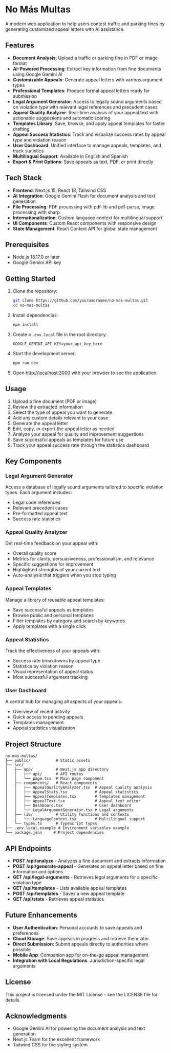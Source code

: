 # No Más Multas

A modern web application to help users contest traffic and parking fines by generating customized appeal letters with AI assistance.

## Features

- **Document Analysis**: Upload a traffic or parking fine in PDF or image format
- **AI-Powered Processing**: Extract key information from fine documents using Google Gemini AI
- **Customizable Appeals**: Generate appeal letters with various argument types
- **Professional Templates**: Produce formal appeal letters ready for submission
- **Legal Argument Generator**: Access to legally sound arguments based on violation type with relevant legal references and precedent cases
- **Appeal Quality Analyzer**: Real-time analysis of your appeal text with actionable suggestions and automatic scoring
- **Templates Library**: Save, browse, and apply appeal templates for faster drafting
- **Appeal Success Statistics**: Track and visualize success rates by appeal type and violation reason
- **User Dashboard**: Unified interface to manage appeals, templates, and track statistics
- **Multilingual Support**: Available in English and Spanish
- **Export & Print Options**: Save appeals as text, PDF, or print directly

## Tech Stack

- **Frontend**: Next.js 15, React 18, Tailwind CSS
- **AI Integration**: Google Gemini Flash for document analysis and text generation
- **File Processing**: PDF processing with pdf-lib and pdf-parse, image processing with sharp
- **Internationalization**: Custom language context for multilingual support
- **UI Components**: Custom React components with responsive design
- **State Management**: React Context API for global state management

## Prerequisites

- Node.js 18.17.0 or later
- Google Gemini API key

## Getting Started

1. Clone the repository:
   ```bash
   git clone https://github.com/yourusername/no-mas-multas.git
   cd no-mas-multas
   ```

2. Install dependencies:
   ```bash
   npm install
   ```

3. Create a `.env.local` file in the root directory:
   ```
   GOOGLE_GEMINI_API_KEY=your_api_key_here
   ```

4. Start the development server:
   ```bash
   npm run dev
   ```

5. Open [http://localhost:3000](http://localhost:3000) with your browser to see the application.

## Usage

1. Upload a fine document (PDF or image)
2. Review the extracted information
3. Select the type of appeal you want to generate
4. Add any custom details relevant to your case
5. Generate the appeal letter
6. Edit, copy, or export the appeal letter as needed
7. Analyze your appeal for quality and improvement suggestions
8. Save successful appeals as templates for future use
9. Track your appeal success rate through the statistics dashboard

## Key Components

### Legal Argument Generator
Access a database of legally sound arguments tailored to specific violation types. Each argument includes:
- Legal code references
- Relevant precedent cases
- Pre-formatted appeal text
- Success rate statistics

### Appeal Quality Analyzer
Get real-time feedback on your appeal with:
- Overall quality score
- Metrics for clarity, persuasiveness, professionalism, and relevance
- Specific suggestions for improvement
- Highlighted strengths of your current text
- Auto-analysis that triggers when you stop typing

### Appeal Templates
Manage a library of reusable appeal templates:
- Save successful appeals as templates
- Browse public and personal templates
- Filter templates by category and search by keywords
- Apply templates with a single click

### Appeal Statistics
Track the effectiveness of your appeals with:
- Success rate breakdowns by appeal type
- Statistics by violation reason
- Visual representation of appeal status
- Most successful argument tracking

### User Dashboard
A central hub for managing all aspects of your appeals:
- Overview of recent activity
- Quick access to pending appeals
- Templates management
- Appeal statistics visualization

## Project Structure

```
no-mas-multas/
├── public/           # Static assets
├── src/
│   ├── app/          # Next.js app directory
│   │   ├── api/      # API routes
│   │   └── page.tsx  # Main page component
│   ├── components/   # React components
│   │   ├── AppealQualityAnalyzer.tsx  # Appeal quality analysis
│   │   ├── AppealStats.tsx            # Appeal statistics
│   │   ├── AppealTemplates.tsx        # Templates management
│   │   ├── AppealText.tsx             # Appeal text editor
│   │   ├── Dashboard.tsx              # User dashboard
│   │   └── LegalArgumentGenerator.tsx # Legal arguments
│   ├── lib/          # Utility functions and contexts
│   │   └── LanguageContext.tsx        # Multilingual support
│   └── types.ts      # TypeScript types
├── .env.local.example # Environment variables example
└── package.json     # Project dependencies
```

## API Endpoints

- **POST /api/analyze** - Analyzes a fine document and extracts information
- **POST /api/generate-appeal** - Generates an appeal letter based on fine information and options
- **GET /api/legal-arguments** - Retrieves legal arguments for a specific violation type
- **GET /api/templates** - Lists available appeal templates
- **POST /api/templates** - Saves a new appeal template
- **GET /api/stats** - Retrieves appeal statistics

## Future Enhancements

- **User Authentication**: Personal accounts to save appeals and preferences
- **Cloud Storage**: Save appeals in progress and retrieve them later
- **Direct Submission**: Submit appeals directly to authorities where possible
- **Mobile App**: Companion app for on-the-go appeal management
- **Integration with Local Regulations**: Jurisdiction-specific legal arguments

## License

This project is licensed under the MIT License - see the LICENSE file for details.

## Acknowledgments

- Google Gemini AI for powering the document analysis and text generation
- Next.js Team for the excellent framework
- Tailwind CSS for the styling system
